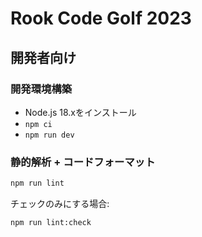 # Rook Code Golf 2023

## 開発者向け

### 開発環境構築

- Node.js 18.xをインストール
- `npm ci`
- `npm run dev`

### 静的解析 + コードフォーマット

```sh
npm run lint
```

チェックのみにする場合:

```sh
npm run lint:check
```
